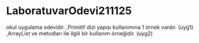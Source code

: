 # LaboratuvarOdevi211125
okul uygulama odevidir.
,Primitif dizi yapısı kullanımına 1 örnek vardır. (uyg1)
,ArrayList ve metodları ile ilgili bir kullanım örneğidir. (uyg2)

